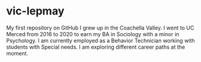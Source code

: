 # vic-lepmay
My first repository on GitHub
I grew up in the Coachella Valley. 
I went to UC Merced from 2016 to 2020 to earn my BA in Sociology with a minor in Psychology.
I am currently employed as a Behavior Technician working with students with Special needs. 
I am exploring different career paths at the moment.
